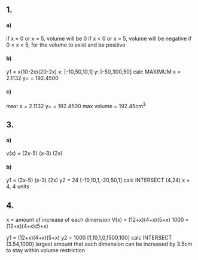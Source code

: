 
## 1.
#### a) 
if x = 0 or x = 5, volume will be 0
if x < 0 or x > 5, volume will be negative
if 0 < x < 5, for the volume to exist and be positive

#### b) 
y1 = x(10-2x)(20-2x)
x: [-10,50,10,1]
y: [-50,300,50]
calc MAXIMUM
x = 2.1132
y= = 192.4500

#### c) 
max: 
x = 2.1132
y= = 192.4500
max volume = 192.45cm<sup>3</sup> 

## 3.
#### a)
v(x) = (2x-5) (x-3) (2x)

#### b) 
y1 = (2x-5) (x-3) (2x)
y2 = 24
[-10,10,1,-20,50,1]
calc INTERSECT
(4,24)
x = 4, 4 units

## 4.
x = amount of increase of each dimension 
V(x) = (12+x)(4+x)(5+x)
1000 = (12+x)(4+x)(5+x)

y1 = (12+x)(4+x)(5+x)
y2 = 1000
[1,10,1,0,1500,100]
calc INTERSECT
(3.54,1000)
largest amount that each dimension can be increased by 3.5cm to stay within volume restriction
